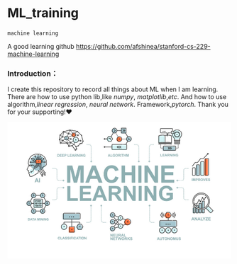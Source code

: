 # ML_training  

`machine learning`

A good learning github <a href = "https://github.com/afshinea/stanford-cs-229-machine-learning">https://github.com/afshinea/stanford-cs-229-machine-learning</a>
### Introduction： 
I create this repository to record all things about ML when I am learning.
There are how to use python lib,like *numpy*, *matplotlib*,*etc*. And how to use algorithm,*linear regression*, *neural network*. Framework,*pytorch*. Thank you for your supporting!❤️

![](./ml.jpg)


 